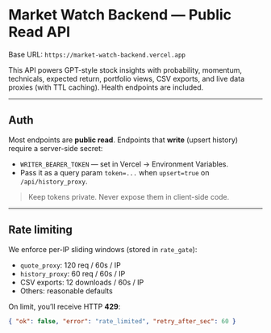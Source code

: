 # Market Watch Backend — Public Read API

Base URL: `https://market-watch-backend.vercel.app`

This API powers GPT-style stock insights with probability, momentum, technicals, expected return, portfolio views, CSV exports, and live data proxies (with TTL caching). Health endpoints are included.

---

## Auth

Most endpoints are **public read**. Endpoints that **write** (upsert history) require a server-side secret:

- `WRITER_BEARER_TOKEN` — set in Vercel → Environment Variables.
- Pass it as a query param `token=...` when `upsert=true` on `/api/history_proxy`.

> Keep tokens private. Never expose them in client-side code.

---

## Rate limiting

We enforce per-IP sliding windows (stored in `rate_gate`):

- `quote_proxy`: 120 req / 60s / IP  
- `history_proxy`: 60 req / 60s / IP  
- CSV exports: 12 downloads / 60s / IP  
- Others: reasonable defaults

On limit, you’ll receive HTTP **429**:
```json
{ "ok": false, "error": "rate_limited", "retry_after_sec": 60 }
